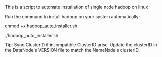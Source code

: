 This is a script to automate installation of single node hadoop on linux

Run the command  to install hadoop on your system automatically:

chmod +x hadoop_auto_installer.sh

./hadoop_auto_installer.sh

Tip: Sync ClusterID if incompatible ClusterID arise:
Update the clusterID in the DataNode's VERSION file to match the NameNode's clusterID.

